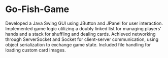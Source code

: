 # Go-Fish-Game
Developed a Java Swing GUI using JButton and JPanel for user interaction.  Implemented game logic utilizing a doubly linked list for managing players' hands and a stack for shuffling and dealing cards. Achieved networking through ServerSocket and Socket for client-server communication, using object serialization to exchange game state. Included file handling for loading custom card images.
